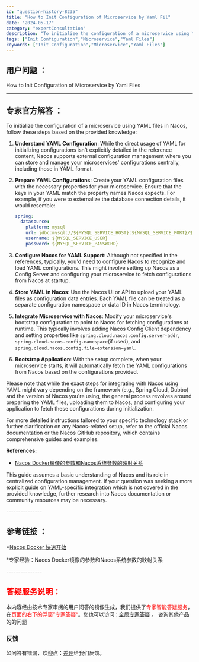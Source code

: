 ```yaml
---
id: "question-history-8235"
title: "How to Init Configuration of Microservice by Yaml Fil"
date: "2024-05-17"
category: "expertConsultation"
description: "To initialize the configuration of a microservice using YAML files in Nacos, follow these steps based on the provided knowledge:1. **Understand YAML C"
tags: ["Init Configuration","Microservice","Yaml Files"]
keywords: ["Init Configuration","Microservice","Yaml Files"]
---
```


## 用户问题 ： 
 How to Init Configuration of Microservice by Yaml Files  

---------------
## 专家官方解答 ：

To initialize the configuration of a microservice using YAML files in Nacos, follow these steps based on the provided knowledge:

1. **Understand YAML Configuration**: While the direct usage of YAML for initializing configurations isn't explicitly detailed in the reference content, Nacos supports external configuration management where you can store and manage your microservices' configurations centrally, including those in YAML format.

2. **Prepare YAML Configurations**: Create your YAML configuration files with the necessary properties for your microservice. Ensure that the keys in your YAML match the property names Nacos expects. For example, if you were to externalize the database connection details, it would resemble:
   ```yaml
   spring:
     datasource:
       platform: mysql
       url: jdbc:mysql://${MYSQL_SERVICE_HOST}:${MYSQL_SERVICE_PORT}/${MYSQL_SERVICE_DB_NAME}?${MYSQL_SERVICE_DB_PARAM}
       username: ${MYSQL_SERVICE_USER}
       password: ${MYSQL_SERVICE_PASSWORD}
   ```

3. **Configure Nacos for YAML Support**: Although not specified in the references, typically, you'd need to configure Nacos to recognize and load YAML configurations. This might involve setting up Nacos as a Config Server and configuring your microservice to fetch configurations from Nacos at startup.

4. **Store YAML in Nacos**: Use the Nacos UI or API to upload your YAML files as configuration data entries. Each YAML file can be treated as a separate configuration namespace or data ID in Nacos terminology.

5. **Integrate Microservice with Nacos**: Modify your microservice's bootstrap configuration to point to Nacos for fetching configurations at runtime. This typically involves adding Nacos Config Client dependency and setting properties like `spring.cloud.nacos.config.server-addr`, `spring.cloud.nacos.config.namespace`(if used), and `spring.cloud.nacos.config.file-extension=yaml`.

6. **Bootstrap Application**: With the setup complete, when your microservice starts, it will automatically fetch the YAML configurations from Nacos based on the configurations provided.

Please note that while the exact steps for integrating with Nacos using YAML might vary depending on the framework (e.g., Spring Cloud, Dubbo) and the version of Nacos you're using, the general process revolves around preparing the YAML files, uploading them to Nacos, and configuring your application to fetch these configurations during initialization.

For more detailed instructions tailored to your specific technology stack or further clarification on any Nacos-related setup, refer to the official Nacos documentation or the Nacos GitHub repository, which contains comprehensive guides and examples.

**References:**
- [Nacos Docker镜像的参数和Nacos系统参数的映射关系](https://github.com/nacos-group/nacos-docker/blob/master/README.md)

This guide assumes a basic understanding of Nacos and its role in centralized configuration management. If your question was seeking a more explicit guide on YAML-specific integration which is not covered in the provided knowledge, further research into Nacos documentation or community resources may be necessary.


<font color="#949494">---------------</font> 


## 参考链接 ：

*[Nacos Docker 快速开始](https://nacos.io/docs/latest/quickstart/quick-start-docker)
 
 *专家经验：Nacos Docker镜像的参数和Nacos系统参数的映射关系 


 <font color="#949494">---------------</font> 
 


## <font color="#FF0000">答疑服务说明：</font> 

本内容经由技术专家审阅的用户问答的镜像生成，我们提供了<font color="#FF0000">专家智能答疑服务</font>，在<font color="#FF0000">页面的右下的浮窗”专家答疑“</font>。您也可以访问 : [全局专家答疑](https://answer.opensource.alibaba.com/docs/intro) 。 咨询其他产品的的问题

### 反馈
如问答有错漏，欢迎点：[差评](https://ai.nacos.io/user/feedbackByEnhancerGradePOJOID?enhancerGradePOJOId=13587)给我们反馈。
